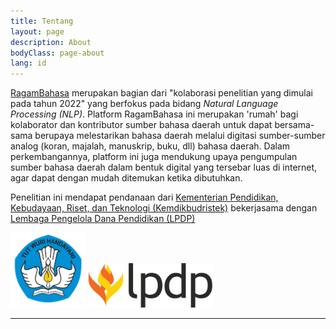 ```yaml
---
title: Tentang
layout: page
description: About
bodyClass: page-about
lang: id
---
```


<!-- {GIK-Community} -->

[RagamBahasa]() merupakan bagian dari "kolaborasi penelitian yang dimulai pada tahun 2022" yang berfokus pada bidang _Natural Language Processing (NLP)_. Platform RagamBahasa ini merupakan 'rumah' bagi kolaborator dan kontributor sumber bahasa daerah untuk dapat bersama-sama berupaya melestarikan bahasa daerah melalui digitasi sumber-sumber analog (koran, majalah, manuskrip, buku, dll) bahasa daerah. Dalam perkembangannya, platform ini juga mendukung upaya pengumpulan sumber bahasa daerah dalam bentuk digital yang tersebar luas di internet, agar dapat dengan mudah ditemukan ketika dibutuhkan.

Penelitian ini mendapat pendanaan dari [Kementerian Pendidikan, Kebudayaan, Riset, dan Teknologi (Kemdikbudristek)](https://www.kemdikbud.go.id/) bekerjasama dengan [Lembaga Pengelola Dana Pendidikan (LPDP)](https://lpdp.kemenkeu.go.id/)

<div class="text-center">
  <img src="/images/logo/logo-kemdikbud.png" alt="Logo Kemdikbudristek" width="120" class="mx-1">
  <img src="/images/logo/logo-lpdp.png" alt="Logo LPDP" width="200" class="mx-1">
</div>

---